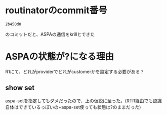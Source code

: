 # routinatorのcommit番号
```
2b450d0
```
のコミットだと、ASPAの通信をkrillとできた

# ASPAの状態が?になる理由
R1にて、どれがproviderでどれがcustomerかを設定する必要がある？
## show set
aspa-setを指定してもダメだったので、上の仮説に至った。(RTR経由でも認識自体はできているっぽいの+aspa-set使っても状態は?のままだった)